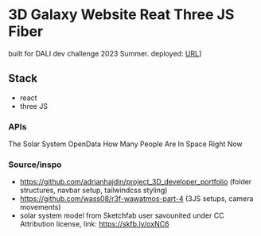# 3D Galaxy Website Reat Three JS Fiber

built for DALI dev challenge 2023 Summer.
deployed: [URL](https://threed-galaxy-website.onrender.com)]

## Stack
- react
- three JS

### APIs
The Solar System OpenData
How Many People Are In Space Right Now

### Source/inspo
- https://github.com/adrianhajdin/project_3D_developer_portfolio (folder structures, navbar setup, tailwindcss styling)
- https://github.com/wass08/r3f-wawatmos-part-4 (3JS setups, camera movements)
- solar system model from Sketchfab user savounited under CC Attribution license, link: https://skfb.ly/oxNC6
